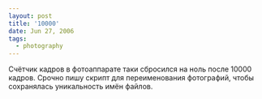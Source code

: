 ```yaml
---
layout: post
title: '10000'
date: Jun 27, 2006
tags:
  - photography
---
```


Счётчик кадров в фотоаппарате таки сбросился на ноль после 10000 кадров. Срочно пишу скрипт для переименования фотографий, чтобы сохранялась уникальность имён файлов.
